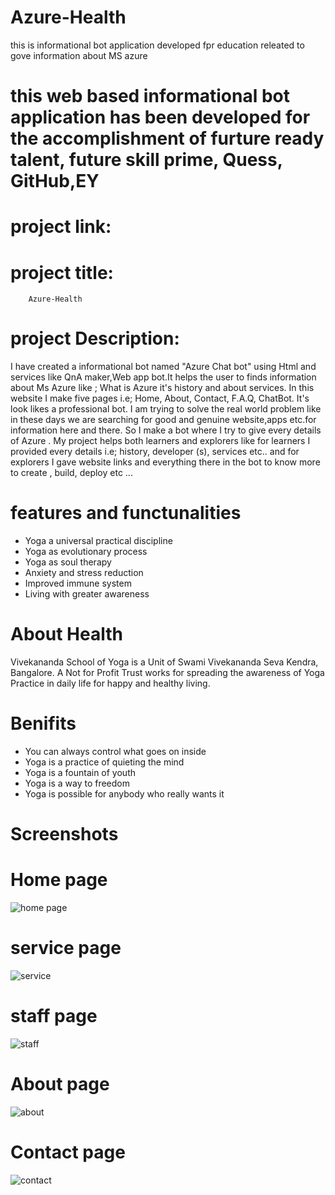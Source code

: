 # Azure-Health
this is informational bot application developed fpr education releated to gove information about MS azure
# this web based informational bot application has been developed for the accomplishment of furture ready talent, future skill prime, Quess, GitHub,EY
# project link:

# project title:
        Azure-Health

# project Description:
 I have created a informational bot named "Azure Chat bot" using Html and services like QnA maker,Web app bot.It helps the user to finds information about Ms Azure like ; What is Azure it's history and about services. In this website I make five pages i.e; Home, About, Contact, F.A.Q, ChatBot. It's look likes a professional bot. I am trying to solve the real world problem like in these days we are searching for good and genuine website,apps etc.for information here and there. So I make a bot where I try to give every details of Azure . My project helps both learners and explorers like for learners I provided every details i.e; history, developer (s), services etc.. and for explorers I gave website links and everything there in the bot to know more to create , build, deploy etc ...
# features and functunalities
* Yoga a universal practical discipline
* Yoga as evolutionary process
* Yoga as soul therapy
* Anxiety and stress reduction
* Improved immune system
* Living with greater awareness 
# About Health
Vivekananda School of Yoga is a Unit of Swami Vivekananda Seva Kendra, Bangalore. A Not for Profit Trust works for spreading the awareness of Yoga Practice in daily life for happy and healthy living.
# Benifits
* You can always control what goes on inside
* Yoga is a practice of quieting the mind
* Yoga is a fountain of youth
* Yoga is a way to freedom
* Yoga is possible for anybody who really wants it
# Screenshots
# Home page
![home page](https://user-images.githubusercontent.com/114166173/191884719-2f6367ca-d047-4d27-8398-6a852eccbaf1.png)
# service page
![service](https://user-images.githubusercontent.com/114166173/191884782-7589499d-c1f2-48df-a56a-f908f7b0a953.png)
# staff page
![staff](https://user-images.githubusercontent.com/114166173/191884832-5044dfbb-4dc4-4957-b466-55ce3a7a6cab.png)
# About page
![about](https://user-images.githubusercontent.com/114166173/191884874-0f5005b7-a1df-4d98-821d-312f8f2a4baf.png)
# Contact page
![contact](https://user-images.githubusercontent.com/114166173/191884904-5d21b75f-3f36-4e2c-a9e4-30f0add6c37f.png)


